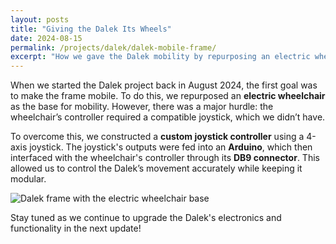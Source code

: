 ```yaml
---
layout: posts
title: "Giving the Dalek Its Wheels"
date: 2024-08-15
permalink: /projects/dalek/dalek-mobile-frame/
excerpt: "How we gave the Dalek mobility by repurposing an electric wheelchair and a custom joystick controller."
---  
```


When we started the Dalek project back in August 2024, the first goal was to make the frame mobile. To do this, we repurposed an **electric wheelchair** as the base for mobility. However, there was a major hurdle: the wheelchair’s controller required a compatible joystick, which we didn’t have.

To overcome this, we constructed a **custom joystick controller** using a 4-axis joystick. The joystick's outputs were fed into an **Arduino**, which then interfaced with the wheelchair's controller through its **DB9 connector**. This allowed us to control the Dalek’s movement accurately while keeping it modular.

![Dalek frame with the electric wheelchair base](#)  

Stay tuned as we continue to upgrade the Dalek's electronics and functionality in the next update!
